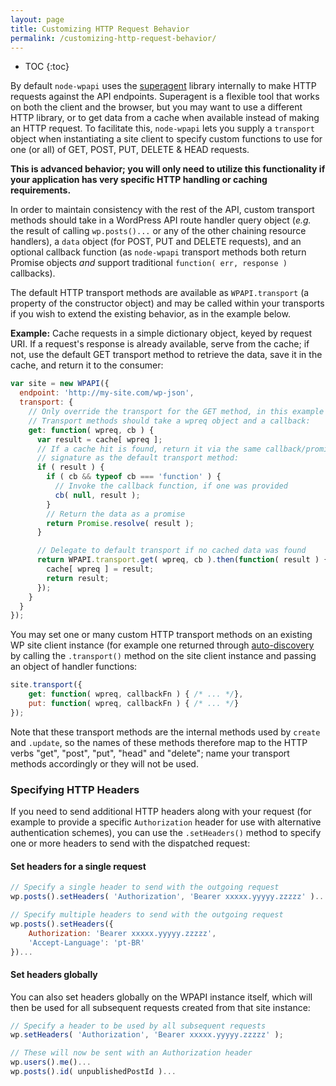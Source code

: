 ```yaml
---
layout: page
title: Customizing HTTP Request Behavior
permalink: /customizing-http-request-behavior/
---
```


* TOC
{:toc}

By default `node-wpapi` uses the [superagent](https://www.npmjs.com/package/superagent) library internally to make HTTP requests against the API endpoints. Superagent is a flexible tool that works on both the client and the browser, but you may want to use a different HTTP library, or to get data from a cache when available instead of making an HTTP request. To facilitate this, `node-wpapi` lets you supply a `transport` object when instantiating a site client to specify custom functions to use for one (or all) of GET, POST, PUT, DELETE & HEAD requests.

**This is advanced behavior; you will only need to utilize this functionality if your application has very specific HTTP handling or caching requirements.**

In order to maintain consistency with the rest of the API, custom transport methods should take in a WordPress API route handler query object (_e.g._ the result of calling `wp.posts()...` or any of the other chaining resource handlers), a `data` object (for POST, PUT and DELETE requests), and an optional callback function (as `node-wpapi` transport methods both return Promise objects _and_ support traditional `function( err, response )` callbacks).

The default HTTP transport methods are available as `WPAPI.transport` (a property of the constructor object) and may be called within your transports if you wish to extend the existing behavior, as in the example below.

**Example:** Cache requests in a simple dictionary object, keyed by request URI. If a request's response is already available, serve from the cache; if not, use the default GET transport method to retrieve the data, save it in the cache, and return it to the consumer:

```js
var site = new WPAPI({
  endpoint: 'http://my-site.com/wp-json',
  transport: {
    // Only override the transport for the GET method, in this example
    // Transport methods should take a wpreq object and a callback:
    get: function( wpreq, cb ) {
      var result = cache[ wpreq ];
      // If a cache hit is found, return it via the same callback/promise
      // signature as the default transport method:
      if ( result ) {
        if ( cb && typeof cb === 'function' ) {
          // Invoke the callback function, if one was provided
          cb( null, result );
        }
        // Return the data as a promise
        return Promise.resolve( result );
      }

      // Delegate to default transport if no cached data was found
      return WPAPI.transport.get( wpreq, cb ).then(function( result ) {
        cache[ wpreq ] = result;
        return result;
      });
    }
  }
});
```

You may set one or many custom HTTP transport methods on an existing WP site client instance (for example one returned through [auto-discovery](#auto-discovery) by calling the `.transport()` method on the site client instance and passing an object of handler functions:

```js
site.transport({
    get: function( wpreq, callbackFn ) { /* ... */},
    put: function( wpreq, callbackFn ) { /* ... */}
});
```

Note that these transport methods are the internal methods used by `create` and `.update`, so the names of these methods therefore map to the HTTP verbs "get", "post", "put", "head" and "delete"; name your transport methods accordingly or they will not be used.
### Specifying HTTP Headers

If you need to send additional HTTP headers along with your request (for example to provide a specific `Authorization` header for use with alternative authentication schemes), you can use the `.setHeaders()` method to specify one or more headers to send with the dispatched request:

#### Set headers for a single request

```js
// Specify a single header to send with the outgoing request
wp.posts().setHeaders( 'Authorization', 'Bearer xxxxx.yyyyy.zzzzz' )...

// Specify multiple headers to send with the outgoing request
wp.posts().setHeaders({
    Authorization: 'Bearer xxxxx.yyyyy.zzzzz',
    'Accept-Language': 'pt-BR'
})...
```

#### Set headers globally

You can also set headers globally on the WPAPI instance itself, which will then be used for all subsequent requests created from that site instance:

```js
// Specify a header to be used by all subsequent requests
wp.setHeaders( 'Authorization', 'Bearer xxxxx.yyyyy.zzzzz' );

// These will now be sent with an Authorization header
wp.users().me()...
wp.posts().id( unpublishedPostId )...
```